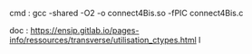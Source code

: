 cmd : gcc -shared -O2 -o connect4Bis.so -fPIC connect4Bis.c

doc : https://ensip.gitlab.io/pages-info/ressources/transverse/utilisation_ctypes.html
l
